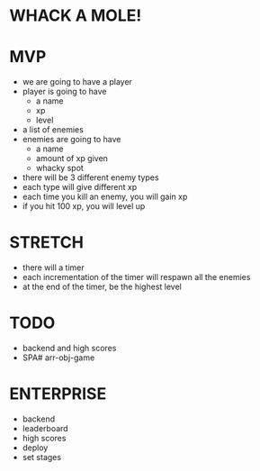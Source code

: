 # WHACK A MOLE!

# MVP
- we are going to have a player
- player is going to have
    - a name
    - xp
    - level
- a list of enemies
- enemies are going to have
    - a name
    - amount of xp given
    - whacky spot
- there will be 3 different enemy types
- each type will give different xp
- each time you kill an enemy, you will gain xp
- if you hit 100 xp, you will level up

# STRETCH
- there will a timer
- each incrementation of the timer will respawn all the enemies
- at the end of the timer, be the highest level

# TODO
- backend and high scores
- SPA# arr-obj-game

# ENTERPRISE
- backend
- leaderboard
- high scores
- deploy
- set stages



